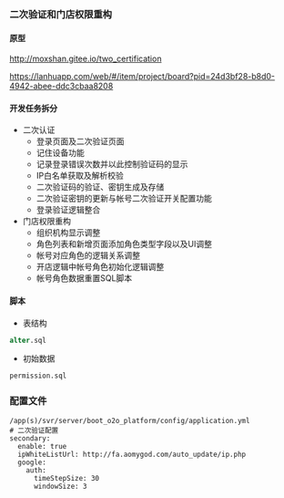### 二次验证和门店权限重构



#### 原型

http://moxshan.gitee.io/two_certification

https://lanhuapp.com/web/#/item/project/board?pid=24d3bf28-b8d0-4942-abee-ddc3cbaa8208



#### 开发任务拆分

- 二次认证
  - 登录页面及二次验证页面
  - 记住设备功能
  - 记录登录错误次数并以此控制验证码的显示
  - IP白名单获取及解析校验
  - 二次验证码的验证、密钥生成及存储
  - 二次验证密钥的更新与帐号二次验证开关配置功能
  - 登录验证逻辑整合
- 门店权限重构
  - 组织机构显示调整
  - 角色列表和新增页面添加角色类型字段以及UI调整
  - 帐号对应角色的逻辑关系调整
  - 开店逻辑中帐号角色初始化逻辑调整
  - 帐号角色数据重置SQL脚本



#### 脚本

- 表结构

```sql
alter.sql
```

- 初始数据

``` sql
permission.sql
```



### 配置文件

```
/app(s)/svr/server/boot_o2o_platform/config/application.yml
# 二次验证配置
secondary:
  enable: true
  ipWhiteListUrl: http://fa.aomygod.com/auto_update/ip.php
  google:
    auth:
      timeStepSize: 30
      windowSize: 3
```




